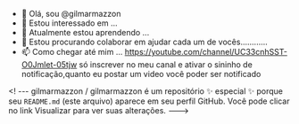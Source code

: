 - 👋 Olá, sou @gilmarmazzon
- 👀 Estou interessado em ...
- 🌱 Atualmente estou aprendendo ...
- 💞️ Estou procurando colaborar em ajudar cada um de vocês............
- 📫 Como chegar até mim ...
https://youtube.com/channel/UC33cnhSST-O0Jmlet-05tjw
só inscrever no meu canal e ativar o sininho de notificação,quanto eu postar um video você poder ser notificado

<! ---
gilmarmazzon / gilmarmazzon é um repositório ✨ especial ✨ porque seu `README.md` (este arquivo) aparece em seu perfil GitHub.
Você pode clicar no link Visualizar para ver suas alterações.
--->
